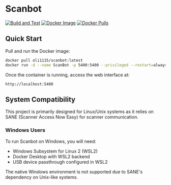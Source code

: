 # Scanbot

[![Build and Test](https://github.com/ostaubzug/scanbot/actions/workflows/build.yml/badge.svg)](https://github.com/ostaubzug/scanbot/actions)
[![Docker Image](https://img.shields.io/docker/image-size/oli1115/scanbot/latest?logo=docker)](https://hub.docker.com/r/oli1115/scanbot)
[![Docker Pulls](https://img.shields.io/docker/pulls/oli1115/scanbot?logo=docker)](https://hub.docker.com/r/oli1115/scanbot)

## Quick Start

Pull and run the Docker image:

```bash
docker pull oli1115/scanbot:latest
docker run -d --name ScanBot -p 5400:5400 --privileged --restart=always oli1115/scanbot:latest
```

Once the container is running, access the web interface at:

```
http://localhost:5400
```

## System Compatibility

This project is primarily designed for Linux/Unix systems as it relies on SANE (Scanner Access Now Easy) for scanner communication.

### Windows Users

To run Scanbot on Windows, you will need:

- Windows Subsystem for Linux 2 (WSL2)
- Docker Desktop with WSL2 backend
- USB device passthrough configured in WSL2

The native Windows environment is not supported due to SANE's dependency on Unix-like systems.
